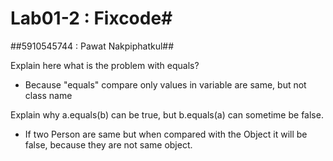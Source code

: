# Lab01-2 : Fixcode#
##5910545744 : Pawat Nakpiphatkul##

Explain here what is the problem with equals?
* Because "equals" compare only values in variable are same, but not class name

Explain why a.equals(b) can be true, but b.equals(a) can sometime be false.
* If two Person are same but when compared with the Object it will be false, because they are not same object.
